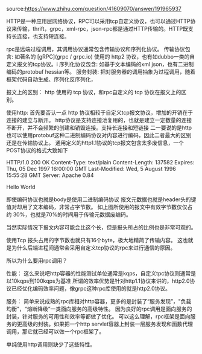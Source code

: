 source:https://www.zhihu.com/question/41609070/answer/191965937

HTTP是一种应用层网络协议，RPC可以采用tcp自定义协议，也可以通过HTTP协议来传输，thrift，grpc，xml-rpc，json-rpc都是通过HTTP传输的。HTTP既支持长连接，也支持短连接。

rpc是远端过程调用，其调用协议通常包含传输协议和序列化协议。
    传输协议包含: 如著名的 [gRPC](grpc / grpc.io) 使用的 http2 协议，也有如dubbo一类的自定义报文的tcp协议。i
    序列化协议包含: 如基于文本编码的xml json，也有二进制编码的protobuf hessian等。
    服务封装: 把对服务器的调用抽象为过程调用，随着框架代码自动生成、序列化反序列化，

报文上的区别：
 http 使用的 tcp 协议，和rpc自定义的 tcp 协议在报文上的区别。

使用http:
    首先要否认一点 http 协议相较于自定义tcp报文协议，增加的开销在于连接的建立与断开。
        http协议是支持连接池复用的，也就是建立一定数量的连接不断开，并不会频繁的创建和销毁连接。支持长连接和短链接
    二一要说的是http也可以使用protobuf这种二进制编码协议对内容进行编码，因此二者最大的区别还是在传输协议上。
        通用定义的http1.1协议的tcp报文包含太多废信息，一个POST协议的格式大致如下

HTTP/1.0 200 OK 
Content-Type: text/plain
Content-Length: 137582
Expires: Thu, 05 Dec 1997 16:00:00 GMT
Last-Modified: Wed, 5 August 1996 15:55:28 GMT
Server: Apache 0.84

<html>
  <body>Hello World</body>
</html>

即使编码协议也就是body是使用二进制编码协议
报文元数据也就是header头的键值对却用了文本编码，非常占字节数。
如上图所使用的报文中有效字节数仅仅占约 30%，也就是70%的时间用于传输元数据废编码。

当然实际情况下报文内容可能会比这个长，但是报头所占的比例也是非常可观的。

使用Tcp
报头占用的字节数也就只有16个byte，极大地精简了传输内容。
这也就是为什么后端进程间通常会采用自定义tcp协议的rpc来进行通信的原因。

所以为什么要用rpc调用？

性能：
这么来说吧http容器的性能测试单位通常是kqps，自定义tpc协议则通常是以10kqps到100kqps为基准
所谓的效率优势是针对http1.1协议来讲的，http2.0协议已经优化编码效率问题，像grpc这种rpc库使用的就是http2.0协议。

服务：
简单来说成熟的rpc库相对http容器，更多的是封装了“服务发现”，"负载均衡"，“熔断降级”一类面向服务的高级特性。
因为良好的rpc调用是面向服务的封装，针对服务的可用性和效率等都做了优化。
可以这么理解，rpc框架是面向服务的更高级的封装。如果把一个http servlet容器上封装一层服务发现和函数代理调用，那它就已经可以做一个rpc框架了。

单纯使用http调用则缺少了这些特性。
